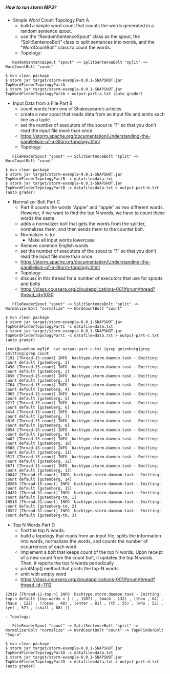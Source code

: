 ##### How to run storm MP3?
  * Simple Word Count Topology Part A
    - build a simple word count that counts the words generated in a random sentence spout.
    - use the “RandomSentenceSpout” class as the spout, the “SplitSentenceBolt” class to split
      sentences into words, and the “WordCountBolt” class to count the words. 
    - Topology:

```
   RandomSentanceSpout "spout" ~> SplitSentenceBolt "split" ~> WordCountBolt "count"
```

```
$ mvn clean package
$ storm jar target/storm-example-0.0.1-SNAPSHOT.jar TopWordFinderTopologyPartA
$ storm jar target/storm-example-0.0.1-SNAPSHOT.jar TopWordFinderTopologyPartA > output-part-a.txt (auto grader)
```

  * Input Data from a File Part B
    - count words from one of Shakespeare’s articles.
    - create a new spout that reads data from an input file and emits each line as a tuple.
    - set the number of executors of the spout to “1” so that you don’t read the input file more than once.
	- https://storm.apache.org/documentation/Understanding-the-parallelism-of-a-Storm-topology.html
    - Topology:

```
   FileReaderSpout "spout" ~> SplitSentenceBolt "split" ~> WordCountBolt "count"
```

```
$ mvn clean package
$ storm jar target/storm-example-0.0.1-SNAPSHOT.jar TopWordFinderTopologyPartB -c datafile=data.txt
$ storm jar target/storm-example-0.0.1-SNAPSHOT.jar TopWordFinderTopologyPartB -c datafile=data.txt > output-part-b.txt (auto grader)
```

  * Normalizer Bolt Part C
    - Part B counts the words “Apple” and “apple” as two different words. However, if we want to find the top N words, we have to count these words the same
    - adds a normalizer bolt that gets the words from the splitter, normalizes them, and then sends them to the counter bolt.
    - Normalizer is to:
    	- Make all input words lowercase
	- Remove common English words
    - set the number of executors of the spout to “1” so that you don’t read the input file more than once.
	- https://storm.apache.org/documentation/Understanding-the-parallelism-of-a-Storm-topology.html
    - Topology:
	- discuss in this thread for a number of executors that use for spouts and bolts
	- https://class.coursera.org/cloudapplications-001/forum/thread?thread_id=1030

```
   FileReaderSpout "spout" ~> SplitSentenceBolt "split" ~> NormalizerBolt "normalize" ~> WordCountBolt "count"
```

```
$ mvn clean package
$ storm jar target/storm-example-0.0.1-SNAPSHOT.jar TopWordFinderTopologyPartC -c datafile=data.txt
$ storm jar target/storm-example-0.0.1-SNAPSHOT.jar TopWordFinderTopologyPartC -c datafile=data.txt > output-part-c.txt (auto grader)
```

```
[root@sandbox mp3]#  cat output-part-c.txt |grep gutenberg|grep Emitting|grep count
7192 [Thread-15-count] INFO  backtype.storm.daemon.task - Emitting: count default [gutenberg, 1]
7498 [Thread-15-count] INFO  backtype.storm.daemon.task - Emitting: count default [gutenberg, 2]
7650 [Thread-15-count] INFO  backtype.storm.daemon.task - Emitting: count default [gutenberg, 3]
7764 [Thread-15-count] INFO  backtype.storm.daemon.task - Emitting: count default [gutenberg, 4]
7965 [Thread-15-count] INFO  backtype.storm.daemon.task - Emitting: count default [gutenberg, 5]
8217 [Thread-15-count] INFO  backtype.storm.daemon.task - Emitting: count default [gutenberg, 6]
8414 [Thread-15-count] INFO  backtype.storm.daemon.task - Emitting: count default [gutenberg, 7]
8816 [Thread-15-count] INFO  backtype.storm.daemon.task - Emitting: count default [gutenberg, 8]
8954 [Thread-15-count] INFO  backtype.storm.daemon.task - Emitting: count default [gutenberg, 9]
9402 [Thread-15-count] INFO  backtype.storm.daemon.task - Emitting: count default [gutenberg, 10]
9508 [Thread-15-count] INFO  backtype.storm.daemon.task - Emitting: count default [gutenberg, 11]
9517 [Thread-15-count] INFO  backtype.storm.daemon.task - Emitting: count default [gutenberg, 12]
9671 [Thread-15-count] INFO  backtype.storm.daemon.task - Emitting: count default [gutenberg, 13]
10047 [Thread-15-count] INFO  backtype.storm.daemon.task - Emitting: count default [gutenberg, 14]
10266 [Thread-15-count] INFO  backtype.storm.daemon.task - Emitting: count default [gutenberg, 15]
10431 [Thread-31-count] INFO  backtype.storm.daemon.task - Emitting: count default [gutenberg-tm, 1]
10518 [Thread-31-count] INFO  backtype.storm.daemon.task - Emitting: count default [gutenberg-tm, 2]
10527 [Thread-31-count] INFO  backtype.storm.daemon.task - Emitting: count default [gutenberg-tm, 3]
```

  * Top N Words Part D
    - find the top N words.
    - build a topology that reads from an input file, splits the information into words, normalizes the words, and counts the number of occurrences of each word. 
    - implement a bolt that keeps count of the top N words. Upon receipt of a new count from the count bolt, it updates the top N words. Then, it reports the top N words periodically
    - printMap() method that prints the top-N words
    - emit with empty word
	- https://class.coursera.org/cloudapplications-001/forum/thread?thread_id=1112

```
22919 [Thread-11-top-n] INFO  backtype.storm.daemon.task - Emitting: top-n default [top-words = [ ( , 1507) , (macb , 132) , (thou , 84) , (haue , 122) , (rosse , 48) , (enter , 81) , (th , 55) , (who , 52) , (yet , 57) , (shall , 68) ]]
```

    - Topology:

```
   FileReaderSpout "spout" ~> SplitSentenceBolt "split" ~> NormalizerBolt "normalize" ~> WordCountBolt "count" ~> TopNFinderBolt "top-n"
```

```
$ mvn clean package
$ storm jar target/storm-example-0.0.1-SNAPSHOT.jar TopWordFinderTopologyPartD -c datafile=data.txt
$ storm jar target/storm-example-0.0.1-SNAPSHOT.jar TopWordFinderTopologyPartD -c datafile=data.txt > output-part-d.txt (auto grader)
```
